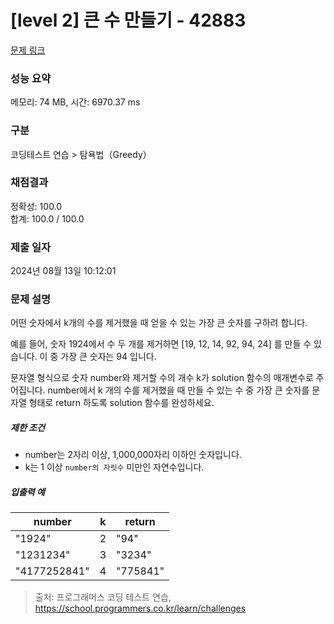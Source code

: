 # [level 2] 큰 수 만들기 - 42883 

[문제 링크](https://school.programmers.co.kr/learn/courses/30/lessons/42883) 

### 성능 요약

메모리: 74 MB, 시간: 6970.37 ms

### 구분

코딩테스트 연습 > 탐욕법（Greedy）

### 채점결과

정확성: 100.0<br/>합계: 100.0 / 100.0

### 제출 일자

2024년 08월 13일 10:12:01

### 문제 설명

<p>어떤 숫자에서 k개의 수를 제거했을 때 얻을 수 있는 가장 큰 숫자를 구하려 합니다.</p>

<p>예를 들어, 숫자 1924에서 수 두 개를 제거하면 [19, 12, 14, 92, 94, 24] 를 만들 수 있습니다. 이 중 가장 큰 숫자는 94 입니다.</p>

<p>문자열 형식으로 숫자 number와 제거할 수의 개수 k가 solution 함수의 매개변수로 주어집니다. number에서 k 개의 수를 제거했을 때 만들 수 있는 수 중 가장 큰 숫자를 문자열 형태로 return 하도록 solution 함수를 완성하세요.</p>

<h5>제한 조건</h5>

<ul>
<li>number는 2자리 이상, 1,000,000자리 이하인 숫자입니다.</li>
<li>k는 1 이상 <code>number의 자릿수</code> 미만인 자연수입니다.</li>
</ul>

<h5>입출력 예</h5>
<table class="table">
        <thead><tr>
<th>number</th>
<th>k</th>
<th>return</th>
</tr>
</thead>
        <tbody><tr>
<td>"1924"</td>
<td>2</td>
<td>"94"</td>
</tr>
<tr>
<td>"1231234"</td>
<td>3</td>
<td>"3234"</td>
</tr>
<tr>
<td>"4177252841"</td>
<td>4</td>
<td>"775841"</td>
</tr>
</tbody>
      </table>

> 출처: 프로그래머스 코딩 테스트 연습, https://school.programmers.co.kr/learn/challenges